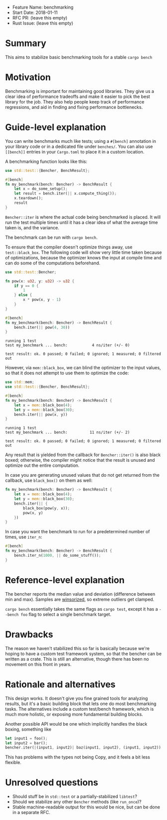 - Feature Name: benchmarking
- Start Date: 2018-01-11
- RFC PR: (leave this empty)
- Rust Issue: (leave this empty)

# Summary
[summary]: #summary

This aims to stabilize basic benchmarking tools for a stable `cargo bench`

# Motivation
[motivation]: #motivation

Benchmarking is important for maintaining good libraries. They give us a clear idea of performance tradeoffs
and make it easier to pick the best library for the job. They also help people keep track of performance regressions,
and aid in finding and fixing performance bottlenecks.

# Guide-level explanation
[guide-level-explanation]: #guide-level-explanation

You can write benchmarks much like tests; using a `#[bench]` annotation in your library code or in a
dedicated file under `benches/`. You can also use `[[bench]]` entries in your `Cargo.toml` to place
it in a custom location.


A benchmarking function looks like this:

```rust
use std::test::{Bencher, BenchResult};

#[bench]
fn my_benchmark(bench: Bencher) -> BenchResult {
    let x = do_some_setup();
    let result = bench.iter(|| x.compute_thing());
    x.teardown();
    result
}
```

`Bencher::iter` is where the actual code being benchmarked is placed. It will run the
test multiple times until it has a clear idea of what the average time taken is,
and the variance.

The benchmark can be run with `cargo bench`.

To ensure that the compiler doesn't optimize things away, use `test::black_box`.
The following code will show very little time taken because of optimizations, because
the optimizer knows the input at compile time and can do some of the computations beforehand.

```rust
use std::test::Bencher;

fn pow(x: u32, y: u32) -> u32 {
    if y == 0 {
        1
    } else {
        x * pow(x, y - 1)
    }
}

#[bench]
fn my_benchmark(bench: Bencher) -> BenchResult {
    bench.iter(|| pow(4, 30))
}
```

```
running 1 test
test my_benchmark ... bench:           4 ns/iter (+/- 0)

test result: ok. 0 passed; 0 failed; 0 ignored; 1 measured; 0 filtered out
```

However, via `mem::black_box`, we can blind the optimizer to the input values,
so that it does not attempt to use them to optimize the code:

```rust
use std::mem;
use std::test::{Bencher, BenchResult};

#[bench]
fn my_benchmark(bench: Bencher) -> BenchResult {
    let x = mem::black_box(4);
    let y = mem::black_box(30);
    bench.iter(|| pow(x, y))
}
```

```
running 1 test
test my_benchmark ... bench:          11 ns/iter (+/- 2)

test result: ok. 0 passed; 0 failed; 0 ignored; 1 measured; 0 filtered out
```

Any result that is yielded from the callback for `Bencher::iter()` is also
black boxed; otherwise, the compiler might notice that the result is unused and
optimize out the entire computation.

In case you are generating unused values that do not get returned from the callback,
use `black_box()` on them as well:

```rust
fn my_benchmark(bench: Bencher) -> BenchResult {
    let x = mem::black_box(4);
    let y = mem::black_box(30);
    bench.iter(|| {
        black_box(pow(y, x));
        pow(x, y)
    })
}
```

In case you want the benchmark to run for a predetermined number of times, use `iter_n`:

```rust
#[bench]
fn my_benchmark(bench: Bencher) -> BenchResult {
    bench.iter_n(1000, || do_some_stuff());
}
```

# Reference-level explanation
[reference-level-explanation]: #reference-level-explanation

The bencher reports the median value and deviation (difference between min and max).
Samples are [winsorized], so extreme outliers get clamped.

`cargo bench` essentially takes the same flags as `cargo test`, except it has a `--bench foo`
flag to select a single benchmark target.


 [winsorized]: https://en.wikipedia.org/wiki/Winsorizing

# Drawbacks
[drawbacks]: #drawbacks

The reason we haven't stabilized this so far is basically because we're hoping to have a custom test
framework system, so that the bencher can be written as a crate. This is still an alternative, though
there has been no movement on this front in years.

# Rationale and alternatives
[alternatives]: #alternatives

This design works. It doesn't give you fine grained tools for analyzing results, but it's
a basic building block that lets one do most benchmarking tasks. The alternatives include
a custom test/bench framework, which is much more holistic, or exposing more
fundamental building blocks.

Another possible API would be one which implicitly handles the black boxing, something
like

```rust
let input1 = foo();
let input2 = bar();
bencher.iter(|(input1, input2)| baz(input1, input2), (input1, input2))
```

This has problems with the types not being Copy, and it feels a bit less flexible.

# Unresolved questions
[unresolved]: #unresolved-questions

- Should stuff be in `std::test` or a partially-stabilized `libtest`?
- Should we stabilize any other `Bencher` methods (like `run_once`)?
- Stable machine-readable output for this would be nice, but can be done in a separate RFC.


